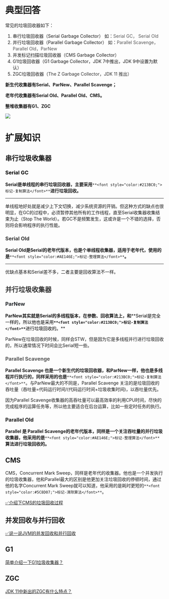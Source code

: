 # 典型回答


常见的垃圾回收器如下：

1.  串行垃圾回收器（Serial Garbage Collector） 如：<font style="color:rgb(85, 85, 85);">Serial GC， Serial Old</font>
2.  并行垃圾回收器（Parallel Garbage Collector） 如：<font style="color:rgb(85, 85, 85);">Parallel Scavenge，Parallel Old，ParNew</font>
3.  并发标记扫描垃圾回收器（CMS Garbage Collector） 
4.  G1垃圾回收器（G1 Garbage Collector，JDK 7中推出，JDK 9中设置为默认） 
5. ZGC垃圾回收器（<font style="color:rgb(51, 51, 51);background-color:rgb(253, 253, 253);">The Z Garbage Collector，JDK 11 推出）</font>



**新生代收集器有Serial、ParNew、Parallel Scavenge；**

**老年代收集器有Serial Old、Parallel Old、CMS。**

**整堆收集器有G1、ZGC**



![](https://cdn.nlark.com/yuque/0/2022/png/5378072/1671864805509-c14c2f9a-33b2-4750-ac63-574578f9cc38.png)

# 扩展知识
## 串行垃圾收集器
### <font style="color:rgb(0, 0, 0);">Serial GC</font>
**Serial是单线程的串行垃圾回收器，主要采用**`**<font style="color:#213BC0;">标记-复制算法</font>**`**进行垃圾回收。**

****

单线程地好处就是减少上下文切换，减少系统资源的开销。但这种方式的缺点也很明显，在GC的过程中，必须暂停其他所有的工作线程，直至Serial收集器收集结束为止（Stop The World）。若GC不是频繁发生，这或许是一个不错的选择，否则将会影响程序的执行性能。 



### <font style="color:rgb(51, 51, 51);">Serial Old</font>


**Serial Old是Serial的老年代版本，也是个单线程收集器，适用于老年代，使用的是**`**<font style="color:#AE146E;">标记-整理算法</font>**`**。**

****

优缺点基本和Serial差不多，二者主要是回收算法不一样。

<font style="color:rgb(51, 51, 51);"></font>

## <font style="color:rgb(51, 51, 51);">并行垃圾收集器</font>
### <font style="color:rgb(33, 37, 41);">ParNew</font>


**ParNew其实就是Serial的多线程版本，在参数、回收算法上，和****<font style="color:rgb(0, 0, 0);">Serial是完全一样的，所以他也是采用</font>**`**<font style="color:#213BC0;">标记-复制算法</font>**`**<font style="color:rgb(0, 0, 0);">进行垃圾回收的。</font>**



ParNew在垃圾回收的时候，同样会STW，但是因为它是多线程并行进行垃圾回收的，所以通常情况下时间会比Serial短一些。



### <font style="color:rgb(85, 85, 85);">Parallel Scavenge</font>


**Parallel Scavenge 也是一个新生代的垃圾回收器，和ParNew一样，他也是多线程并行执行的，同样采用的也是**`**<font style="color:#213BC0;">标记-复制算法</font>**`。与ParNew最大的不同是，Parallel Scavenge 关注的是垃圾回收的吞吐量（吞吐量=代码运行时间/(代码运行时间+垃圾收集时间)，以吞吐量优先。



因为Parallel Scavenge收集器的高吞吐量可以最高效率的利用CPU时间，尽快的完成程序的运算任务等，所以他主要适合在后台运算，比如一些定时任务的执行。



### Parallel Old
**Parallel 是 Parallel Scavenge的老年代版本，同样是一个关注吞吐量的并行垃圾收集器，他采用的是**`**<font style="color:#AE146E;">标记-整理算法</font>**`**算法进行垃圾回收的。**



## CMS


CMS，Concurrent Mark Sweep，同样是老年代的收集器。他也是一个并发执行的垃圾收集器，他和Parallel最大的区别是他更加关注垃圾回收的停顿时间，通过他的名字Concurrent Mark Sweep就可以知道，他采用的是耗时更短的`**<font style="color:#5C8D07;">标记-清除算法</font>**`。



[✅介绍下CMS的垃圾回收过程](https://www.yuque.com/hollis666/qyhor6/lh75qbvh58o6xv8s)



## 并发回收与并行回收


[✅说一说JVM的并发回收和并行回收](https://www.yuque.com/hollis666/qyhor6/srfo2k1o2nq4dp7f)



## G1
[简单介绍一下G1垃圾收集器？](https://www.yuque.com/hollis666/qyhor6/hgquufzt6m9psmtp)





## ZGC


[JDK 11中新出的ZGC有什么特点？](https://www.yuque.com/hollis666/qyhor6/qpu0uu6em1ompzeh)

